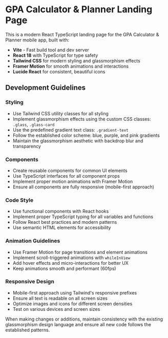 <!-- Use this file to provide workspace-specific custom instructions to Copilot. For more details, visit https://code.visualstudio.com/docs/copilot/copilot-customization#_use-a-githubcopilotinstructionsmd-file -->

# GPA Calculator & Planner Landing Page

This is a modern React TypeScript landing page for the GPA Calculator & Planner mobile app, built with:

- **Vite** - Fast build tool and dev server
- **React 18** with TypeScript for type safety
- **Tailwind CSS** for modern styling and glassmorphism effects
- **Framer Motion** for smooth animations and interactions
- **Lucide React** for consistent, beautiful icons

## Development Guidelines

### Styling

- Use Tailwind CSS utility classes for all styling
- Implement glassmorphism effects using the custom CSS classes: `.glass`, `.glass-card`
- Use the predefined gradient text class: `.gradient-text`
- Follow the established color scheme: blue, purple, and pink gradients
- Maintain the glassmorphism aesthetic with backdrop blur and transparency

### Components

- Create reusable components for common UI elements
- Use TypeScript interfaces for all component props
- Implement proper motion animations with Framer Motion
- Ensure all components are fully responsive (mobile-first approach)

### Code Style

- Use functional components with React hooks
- Implement proper TypeScript typing for all variables and functions
- Follow React best practices and modern patterns
- Use semantic HTML elements for accessibility

### Animation Guidelines

- Use Framer Motion for page transitions and element animations
- Implement scroll-triggered animations with `whileInView`
- Add hover effects and micro-interactions for better UX
- Keep animations smooth and performant (60fps)

### Responsive Design

- Mobile-first approach using Tailwind's responsive prefixes
- Ensure all text is readable on all screen sizes
- Optimize images and icons for different screen densities
- Test on various devices and screen sizes

When making changes or additions, maintain consistency with the existing glassmorphism design language and ensure all new code follows the established patterns.
